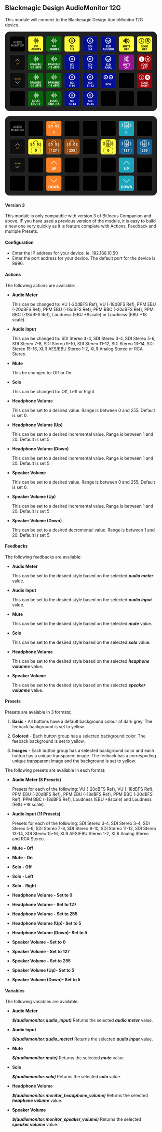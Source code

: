 ## Blackmagic Design AudioMonitor 12G

This module will connect to the Blackmagic Design AudioMonitor 12G device.

![Sample BMD AudioMonitor Layout](./images/layout01.png)

![Sample BMD AudioMonitor Layout](./images/layout02.png)

#### Version 3

This module is only compatible with version 3 of Bitfocus Companion and above. IF you have used a previous version of the module, it is easy to build a new one very quickly as it is feature complete with Actions, Feedback and multiple Presets.

#### Configuration

- Enter the IP address for your device. ie. 192.168.10.50
- Enter the port address for your device. The default port for the device is 9996.

#### Actions

The following actions are available:

* **Audio Meter**

    This can be changed to: VU (-20dBFS Ref), VU (-18dBFS Ref), PPM EBU (-20dBFS Ref), PPM EBU (-18dBFS Ref), PPM BBC (-20dBFS Ref), PPM BBC (-18dBFS Ref), Loudness (EBU +9scale) or Loudness (EBU +18 scale).

* **Audio Input**

    This can be changed to: SDI Stereo 3-4, SDI Stereo 3-4, SDI Stereo 5-6, SDI Stereo 7-8, SDI Stereo 9-10, SDI Stereo 11-12, SDI Stereo 13-14, SDI Stereo 15-16, XLR AES/EBU Stereo 1-2, XLR Analog Stereo or RCA Stereo.

* **Mute**

    This be changed to: Off or On

* **Solo**

    This can be changed to: Off, Left or Right

* **Headphone Volume**

    This can be set to a desired value. Range is between 0 and 255. Default is set 0.

* **Headphone Volume (Up)**

    This can be set to a desired incremental value. Range is between 1 and 20. Default is set 5.

* **Headphone Volume (Down)**

   This can be set to a desired incremental value. Range is between 1 and 20. Default is set 5.

* **Speaker Volume**

    This can be set to a desired value. Range is between 0 and 255. Default is set 0.

* **Speaker Volume (Up)**

    This can be set to a desired incremental value. Range is between 1 and 20. Default is set 5.

* **Speaker Volume (Down)**

    This can be set to a desired decremental value. Range is between 1 and 20. Default is set 5.

#### Feedbacks

The following feedbacks are available:

* **Audio Meter**

    This can be set to the desired style based on the selected ***audio meter*** value.

* **Audio Input**

    This can be set to the desired style based on the selected ***audio input*** value.

* **Mute**

    This can be set to the desired style based on the selected ***mute*** value.

* **Solo**

    This can be set to the desired style based on the selected ***solo*** value.

* **Headphone Volume**

    This can be set to the desired style based on the selected ***heaphone volumne*** value.

* **Speaker Volume**

    This can be set to the desired style based on the selected ***speaker volumne*** value.

#### Presets

Presets are avaiable in 3 formats:

1. **Basic** - All buttons have a default background colour of dark grey. The feeback background is set to yellow.

2. **Colored** - Each button group has a selected background color. The feeback background is set to yellow.

3. **Images** - Each button group has a selected background color and each button has a unique transparent image. The feeback has a correspoding unique transparent image and the background is set to yellow.

The following presets are available in each format:

* **Audio Meter (8 Presets)**

    Presets for each of the following: VU (-20dBFS Ref), VU (-18dBFS Ref), PPM EBU (-20dBFS Ref), PPM EBU (-18dBFS Ref), PPM BBC (-20dBFS Ref), PPM BBC (-18dBFS Ref), Loudness (EBU +9scale) and Loudness (EBU +18 scale).

* **Audio Input (11 Presets)**

    Presets for each of the following: SDI Stereo 3-4, SDI Stereo 3-4, SDI Stereo 5-6, SDI Stereo 7-8, SDI Stereo 9-10, SDI Stereo 11-12, SDI Stereo 13-14, SDI Stereo 15-16, XLR AES/EBU Stereo 1-2, XLR Analog Stereo and RCA Stereo.

* **Mute - Off**

* **Mute - On**
  
* **Solo - Off**

* **Solo - Left**

* **Solo - Right**
   
* **Headphone Volume - Set to 0**

* **Headphone Volume - Set to 127**

* **Headphone Volume - Set to 255**
    
* **Headphone Volume (Up)- Set to 5**

* **Headphone Volume (Down)- Set to 5**

* **Speaker Volume - Set to 0**

* **Speaker Volume - Set to 127**

* **Speaker Volume - Set to 255**
    
* **Speaker Volume (Up)- Set to 5**

* **Speaker Volume (Down)- Set to 5**   

#### Variables

The following variables are available:

* **Audio Meter**

    ***$(audiomonitor:audio_input)*** Returns the selected ***audio meter*** value.

* **Audio Input**

    ***$(audiomonitor:audio_meter)*** Returns the selected ***audio input*** value.

* **Mute**

    ***$(audiomonitor:mute)*** Returns the selected ***mute*** value.

* **Solo**

    ***$(audiomonitor:solo)*** Returns the selected ***solo*** value.

* **Headphone Volume**

    ***$(audiomonitor:monitor_headphone_volume)*** Returns the selected ***heaphone volume*** value.

* **Speaker Volume**

    ***$(audiomonitor:monitor_speaker_volume)*** Returns the selected ***speaker volume*** value.

